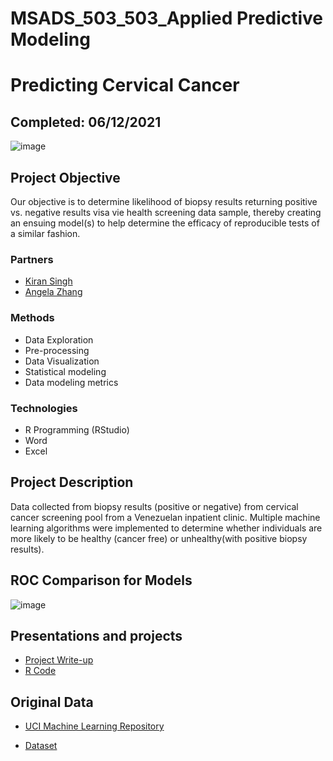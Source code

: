 # MSADS_503_503_Applied Predictive Modeling
# Predicting Cervical Cancer
## Completed: 06/12/2021

![image](https://github.com/lshpaner/MSADS_503_Predictive_Modeling_predicting_cervical_cancer/blob/main/featured.png)

## Project Objective
Our objective is to determine likelihood of biopsy results returning positive vs. negative results visa vie health screening data sample, thereby creating an ensuing model(s) to help determine the efficacy of reproducible tests of a similar fashion.

### Partners
* [Kiran Singh](https://github.com/kiransingh789)
* [Angela Zhang]()

### Methods
* Data Exploration
* Pre-processing
* Data Visualization
* Statistical modeling
* Data modeling metrics

### Technologies
* R Programming (RStudio)
* Word
* Excel

## Project Description
Data collected from biopsy results (positive or negative) from cervical cancer screening pool from a Venezuelan inpatient clinic. Multiple machine learning algorithms were implemented to determine whether individuals are more likely to be healthy (cancer free) or unhealthy(with positive biopsy results).

## ROC Comparison for Models
![image](https://github.com/lshpaner/MSADS_503_Predictive_Modeling_Predicting_Cervical_Cancer/images/ROC_Curves.png)

## Presentations and projects
* [Project Write-up](https://github.com/lshpaner/MSADS_503_Predictive_Modeling_Predicting_Cervical_Cancer/blob/main/Predicting_Cervical_Cancer.pdf)
* [R Code](https://github.com/lshpaner/MSADS_503_Predictive_Modeling_Predicting_Cervical_Cancer/blob/main/Final_Project_MSADS503.md)

## Original Data
* [UCI Machine Learning Repository](https://archive.ics.uci.edu/ml/datasets/Cervical+cancer+%28Risk+Factors%29)  

* [Dataset](https://archive.ics.uci.edu/ml/machine-learning-databases/00383/risk_factors_cervical_cancer.csv)
